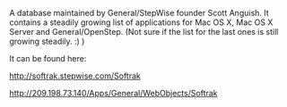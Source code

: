 

A database maintained by General/StepWise founder Scott Anguish. It contains a steadily growing list of applications for Mac OS X, Mac OS X Server and General/OpenStep. (Not sure if the list for the last ones is still growing steadily. :) )

It can be found here:

http://softrak.stepwise.com/Softrak

http://209.198.73.140/Apps/General/WebObjects/Softrak